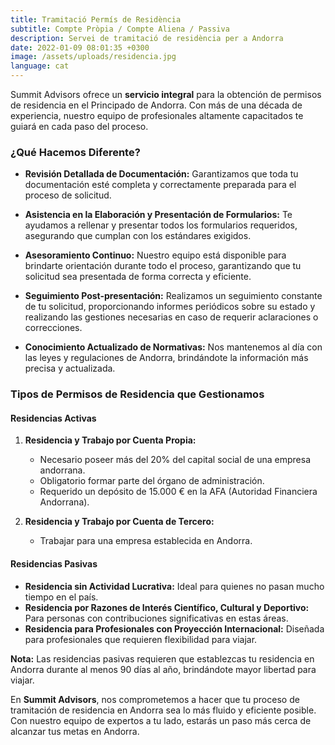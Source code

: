 ```yaml
---
title: Tramitació Permís de Residència
subtitle: Compte Pròpia / Compte Aliena / Passiva
description: Servei de tramitació de residència per a Andorra
date: 2022-01-09 08:01:35 +0300
image: /assets/uploads/residencia.jpg
language: cat
---
```

Summit Advisors ofrece un **servicio integral** para la obtención de permisos de residencia en el Principado de Andorra. Con más de una década de experiencia, nuestro equipo de profesionales altamente capacitados te guiará en cada paso del proceso.

### **¿Qué Hacemos Diferente?**

- **Revisión Detallada de Documentación:** Garantizamos que toda tu documentación esté completa y correctamente preparada para el proceso de solicitud.
  
- **Asistencia en la Elaboración y Presentación de Formularios:** Te ayudamos a rellenar y presentar todos los formularios requeridos, asegurando que cumplan con los estándares exigidos.

- **Asesoramiento Continuo:** Nuestro equipo está disponible para brindarte orientación durante todo el proceso, garantizando que tu solicitud sea presentada de forma correcta y eficiente.

- **Seguimiento Post-presentación:** Realizamos un seguimiento constante de tu solicitud, proporcionando informes periódicos sobre su estado y realizando las gestiones necesarias en caso de requerir aclaraciones o correcciones.

- **Conocimiento Actualizado de Normativas:** Nos mantenemos al día con las leyes y regulaciones de Andorra, brindándote la información más precisa y actualizada.

### **Tipos de Permisos de Residencia que Gestionamos**

#### **Residencias Activas**
1. **Residencia y Trabajo por Cuenta Propia:**
   - Necesario poseer más del 20% del capital social de una empresa andorrana.
   - Obligatorio formar parte del órgano de administración.
   - Requerido un depósito de 15.000 € en la AFA (Autoridad Financiera Andorrana).

2. **Residencia y Trabajo por Cuenta de Tercero:**
   - Trabajar para una empresa establecida en Andorra.

#### **Residencias Pasivas**
- **Residencia sin Actividad Lucrativa:** Ideal para quienes no pasan mucho tiempo en el país.
- **Residencia por Razones de Interés Científico, Cultural y Deportivo:** Para personas con contribuciones significativas en estas áreas.
- **Residencia para Profesionales con Proyección Internacional:** Diseñada para profesionales que requieren flexibilidad para viajar.

**Nota:** Las residencias pasivas requieren que establezcas tu residencia en Andorra durante al menos 90 días al año, brindándote mayor libertad para viajar.

En **Summit Advisors**, nos comprometemos a hacer que tu proceso de tramitación de residencia en Andorra sea lo más fluido y eficiente posible. Con nuestro equipo de expertos a tu lado, estarás un paso más cerca de alcanzar tus metas en Andorra.